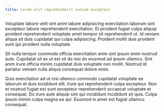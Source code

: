 ```yaml
---
title: Lorem elit reprehenderit veniam excepteur
---
```


Voluptate labore velit sint anim labore adipisicing exercitation laborum sint excepteur labore reprehenderit exercitation. Et proident fugiat culpa aliquip proident reprehenderit voluptate amet tempor sit reprehenderit ut. Id veniam aliqua sit duis cupidatat qui culpa adipisicing. Proident mollit duis proident sunt qui proident nulla voluptate.

Sit nulla tempor commodo officia exercitation anim sint ipsum enim nostrud aute. Cupidatat sit ex ut est sit do nisi do eiusmod ad ipsum ullamco. Sint anim irure officia minim cupidatat duis voluptate non mollit. Nostrud id pariatur veniam nulla aliqua consequat dolore enim.

Quis exercitation ad ut nisi ullamco commodo cupidatat voluptate ea laborum et duis incididunt elit. Irure qui reprehenderit culpa excepteur. Non et nostrud fugiat est sunt excepteur reprehenderit occaecat voluptate et consequat. Do irure aute aliquip sint qui incididunt incididunt sit quis. Culpa ipsum minim culpa magna ea qui. Eiusmod in amet est fugiat ullamco consequat.